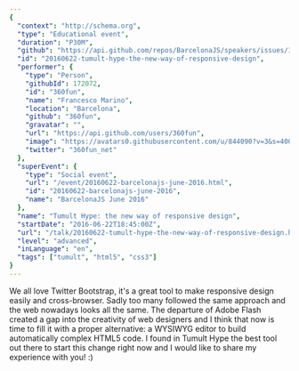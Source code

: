 ```yaml
---
{
  "context": "http://schema.org",
  "type": "Educational event",
  "duration": "P30M",
  "github": "https://api.github.com/repos/BarcelonaJS/speakers/issues/15",
  "id": "20160622-tumult-hype-the-new-way-of-responsive-design",
  "performer": {
    "type": "Person",
    "githubId": 172072,
    "id": "360fun",
    "name": "Francesco Marino",
    "location": "Barcelona",
    "github": "360fun",
    "gravatar": "",
    "url": "https://api.github.com/users/360fun",
    "image": "https://avatars0.githubusercontent.com/u/844090?v=3&s=400",
    "twitter": "360fun_net"
  },
  "superEvent": {
    "type": "Social event",
    "url": "/event/20160622-barcelonajs-june-2016.html",
    "id": "20160622-barcelonajs-june-2016",
    "name": "BarcelonaJS June 2016"
  },
  "name": "Tumult Hype: the new way of responsive design",
  "startDate": "2016-06-22T18:45:00Z",
  "url": "/talk/20160622-tumult-hype-the-new-way-of-responsive-design.html",
  "level": "advanced",
  "inLanguage": "en",
  "tags": ["tumult", "html5", "css3"]
}
---
```


We all love Twitter Bootstrap, it's a great tool to make responsive design easily and cross-browser. Sadly too many followed the same approach and the web nowadays looks all the same. The departure of Adobe Flash created a gap into the creativity of web designers and I think that now is time to fill it with a proper alternative: a WYSIWYG editor to build automatically complex HTML5 code. I found in Tumult Hype the best tool out there to start this change right now and I would like to share my experience with you! :)
